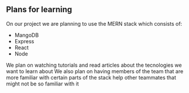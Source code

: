 ## Plans for learning

On our project we are planning to use the MERN stack which consists of:
- MangoDB
- Express
- React
- Node

We plan on watching tutorials and read articles about the tecnologies we want to learn about
We also plan on having members of the team that are more familiar with certain parts of the stack help other teammates that might not be so familiar with it
